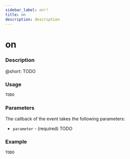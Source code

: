 ```yaml
---
sidebar_label: on!!
title: on
description: description
---
```


# on

### Description

@short: TODO

### Usage

~~~js
TODO
~~~

### Parameters

The callback of the event takes the following parameters:

- `parameter` - (required) TODO

### Example

~~~js {}
TODO
~~~
